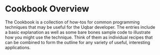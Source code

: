 # Cookbook Overview

The Cookbook is a collection of how-tos for common programming techniques that may be useful for the Uqbar developer. 
The entries include a basic explanation as well as some bare bones sample code to illustrate how you might use the technique. 
Think of them as individual recipes that can be combined to form the outline for any variety of useful, interesting applications. 